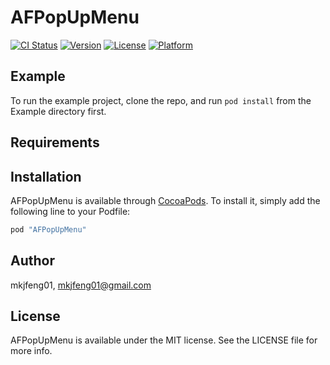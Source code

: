 # AFPopUpMenu

[![CI Status](http://img.shields.io/travis/mkjfeng01/AFPopUpMenu.svg?style=flat)](https://travis-ci.org/mkjfeng01/AFPopUpMenu)
[![Version](https://img.shields.io/cocoapods/v/AFPopUpMenu.svg?style=flat)](http://cocoapods.org/pods/AFPopUpMenu)
[![License](https://img.shields.io/cocoapods/l/AFPopUpMenu.svg?style=flat)](http://cocoapods.org/pods/AFPopUpMenu)
[![Platform](https://img.shields.io/cocoapods/p/AFPopUpMenu.svg?style=flat)](http://cocoapods.org/pods/AFPopUpMenu)

## Example

To run the example project, clone the repo, and run `pod install` from the Example directory first.

## Requirements

## Installation

AFPopUpMenu is available through [CocoaPods](http://cocoapods.org). To install
it, simply add the following line to your Podfile:

```ruby
pod "AFPopUpMenu"
```

## Author

mkjfeng01, mkjfeng01@gmail.com

## License

AFPopUpMenu is available under the MIT license. See the LICENSE file for more info.
